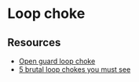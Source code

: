# Loop choke

## Resources

- [Open guard loop choke](https://www.youtube.com/watch?v=fYGUeQ0C3LE)
- [5 brutal loop chokes you must see](https://www.youtube.com/watch?v=9Y6MmSR6LjU)
